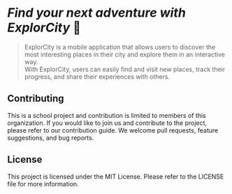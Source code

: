# *Find your next adventure with ExplorCity* 📍
> ExplorCity is a mobile application that allows users to discover the most interesting places in their city and explore them in an interactive way. <br/>
> With ExplorCity, users can easily find and visit new places, track their progress, and share their experiences with others.
> <br/>

## Contributing
This is a school project and contribution is limited to members of this organization. If you would like to join us and contribute to the project, please refer to our contribution guide. We welcome pull requests, feature suggestions, and bug reports.

## License
This project is licensed under the MIT License. Please refer to the LICENSE file for more information.
